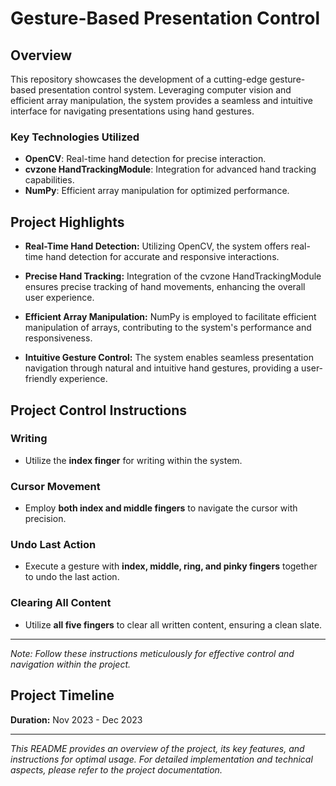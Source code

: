 # Gesture-Based Presentation Control

## Overview

This repository showcases the development of a cutting-edge gesture-based presentation control system. Leveraging computer vision and efficient array manipulation, the system provides a seamless and intuitive interface for navigating presentations using hand gestures.

### Key Technologies Utilized

- **OpenCV**: Real-time hand detection for precise interaction.
- **cvzone HandTrackingModule**: Integration for advanced hand tracking capabilities.
- **NumPy**: Efficient array manipulation for optimized performance.

## Project Highlights

- **Real-Time Hand Detection:** Utilizing OpenCV, the system offers real-time hand detection for accurate and responsive interactions.

- **Precise Hand Tracking:** Integration of the cvzone HandTrackingModule ensures precise tracking of hand movements, enhancing the overall user experience.

- **Efficient Array Manipulation:** NumPy is employed to facilitate efficient manipulation of arrays, contributing to the system's performance and responsiveness.

- **Intuitive Gesture Control:** The system enables seamless presentation navigation through natural and intuitive hand gestures, providing a user-friendly experience.

## Project Control Instructions

### Writing
- Utilize the **index finger** for writing within the system.

### Cursor Movement
- Employ **both index and middle fingers** to navigate the cursor with precision.

### Undo Last Action
- Execute a gesture with **index, middle, ring, and pinky fingers** together to undo the last action.

### Clearing All Content
- Utilize **all five fingers** to clear all written content, ensuring a clean slate.

---

*Note: Follow these instructions meticulously for effective control and navigation within the project.*

## Project Timeline

**Duration:** Nov 2023 - Dec 2023

---

*This README provides an overview of the project, its key features, and instructions for optimal usage. For detailed implementation and technical aspects, please refer to the project documentation.*

